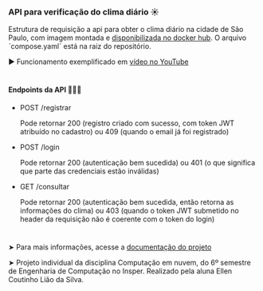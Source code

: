 ### API para verificação do clima diário ☀️

Estrutura de requisição a api para obter o clima diário na cidade de São Paulo, com imagem montada e [disponibilizada no docker hub](https://hub.docker.com/repository/docker/ellencoutinho/api-clima/general). O arquivo 
ˋcompose.yamlˋ está na raiz do repositório.

▶️ Funcionamento exemplificado em [vídeo no YouTube](https://youtu.be/Yaf96xm-prE?si=9MBDJct9iD-eDBg-)
#
#### Endpoints da API 👩🏽‍💻

- POST /registrar

    Pode retornar 200 (registro criado com sucesso, com token JWT atribuído no cadastro) ou 409 (quando o email já foi registrado)

- POST /login
    
    Pode retornar 200 (autenticação bem sucedida) ou 401 (o que significa que parte das credenciais estão inválidas)

- GET /consultar

    Pode retornar 200 (autenticação bem sucedida, então retorna as informações do clima) ou 403 (quando o token JWT submetido no header da requisição não é coerente com o token do login)

#

➤ Para mais informações, acesse a [documentação do projeto](https://ellencoutinho.github.io/api-cloud/)

➤ Projeto individual da disciplina Computação em nuvem, do 6º semestre de Engenharia de Computação no Insper. Realizado pela aluna Ellen Coutinho Lião da Silva.